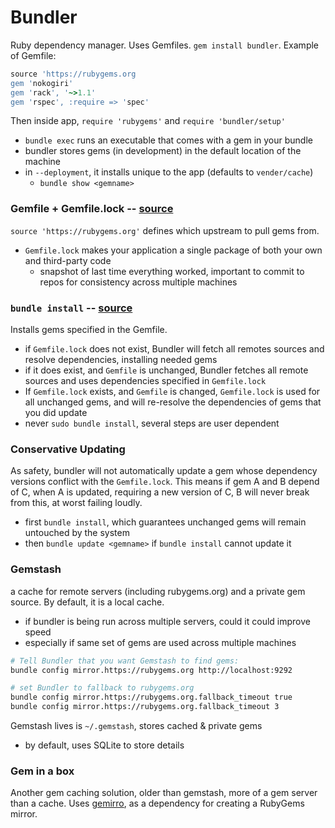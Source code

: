 # Bundler
Ruby dependency manager. Uses Gemfiles. `gem install bundler`. Example of Gemfile:
```ruby
source 'https://rubygems.org
gem 'nokogiri'
gem 'rack', '~>1.1'
gem 'rspec', :require => 'spec'
```

Then inside app, `require 'rubygems'` and `require 'bundler/setup'`
- `bundle exec` runs an executable that comes with a gem in your bundle
- bundler stores gems (in development) in the default location of the machine
- in `--deployment`, it installs unique to the app (defaults to `vender/cache`)
  - `bundle show <gemname>`

### Gemfile + Gemfile.lock -- [source](http://bundler.io/gemfile.html)
`source 'https://rubygems.org'` defines which upstream to pull gems from. 
- `Gemfile.lock` makes your application a single package of both your own and third-party code
  - snapshot of last time everything worked, important to commit to repos for consistency across multiple machines

### `bundle install` -- [source](http://bundler.io/v1.12/man/bundle-install.1.html)
Installs gems specified in the Gemfile.
- if `Gemfile.lock` does not exist, Bundler will fetch all remotes sources and resolve dependencies, installing needed gems
- if it does exist, and `Gemfile` is unchanged, Bundler fetches all remote sources and uses dependencies specified in `Gemfile.lock`
- If `Gemfile.lock` exists, and `Gemfile` is changed, `Gemfile.lock` is used for all unchanged gems, and will re-resolve the dependencies of gems that you did update
- never `sudo bundle install`, several steps are user dependent

### Conservative Updating
As safety, bundler will not automatically update a gem whose dependency versions conflict with the `Gemfile.lock`. This means if gem A and B depend of C, when A is updated, requiring a new version of C, B will never break from this, at worst failing loudly.
- first `bundle install`, which guarantees unchanged gems will remain untouched by the system
- then `bundle update <gemname>` if `bundle install` cannot update it

### Gemstash
a cache for remote servers (including rubygems.org) and a private gem source. By default, it is a local cache.
- if bundler is being run across multiple servers, could it could improve speed
- especially if same set of gems are used across multiple machines

```bash 
# Tell Bundler that you want Gemstash to find gems:
bundle config mirror.https://rubygems.org http://localhost:9292

# set Bundler to fallback to rubygems.org
bundle config mirror.https://rubygems.org.fallback_timeout true
bundle config mirror.https://rubygems.org.fallback_timeout 3
```

Gemstash lives is `~/.gemstash`, stores cached & private gems
- by default, uses SQLite to store details 

### Gem in a box
Another gem caching solution, older than gemstash, more of a gem server than a cache. Uses [gemirro](https://github.com/PierreRambaud/gemirro), as a dependency for creating a RubyGems mirror.
